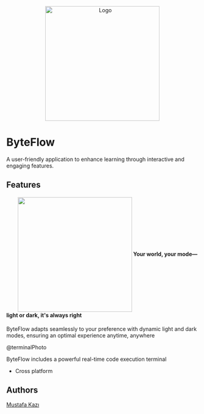 
<p align="center">
  <img src="https://github.com/user-attachments/assets/216ae40d-04cb-4e56-b87e-52fd9fb9bc12" alt="Logo" width="300">
</p>


# ByteFlow

A user-friendly application to enhance learning through interactive and engaging features.  



## Features

<h4><img align="center" height="300"  src="https://github.com/user-attachments/assets/a9f73f4c-fff2-4fe6-96e8-60dd3365e938" style="padding-left: 30px;"> Your world, your mode—light or dark, it's always right
</h4>



ByteFlow adapts seamlessly to your preference with dynamic light and dark modes, ensuring an optimal experience anytime, anywhere






@terminalPhoto

ByteFlow includes a powerful real-time code execution terminal


- Cross platform


## Authors
[Mustafa Kazı](https://www.linkedin.com/in/musoftware)

